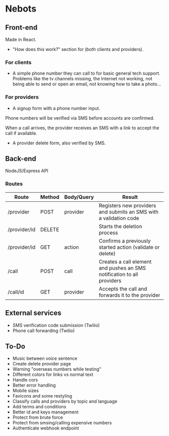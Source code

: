 # Nebots

## Front-end

Made in React.

- "How does this work?" section for (both clients and providers).

### For clients

- A simple phone number they can call to for basic general tech support. Problems like the tv channels missing, the Internet not working, not being able to send or open an email, not knowing how to take a photo...

### For providers

- A signup form with a phone number input.

Phone numbers will be verified via SMS before accounts are confirmed.

When a call arrives, the provider receives an SMS with a link to accept the call if available.

- A provider delete form, also verified by SMS.

## Back-end

NodeJS/Express API

### Routes

| Route        | Method | Body/Query | Result                                                                 |
| ------------ | ------ | ---------- | ---------------------------------------------------------------------- |
| /provider    | POST   | provider   | Registers new providers and submits an SMS with a validation code      |
| /provider/id | DELETE |            | Starts the deletion process                                            |
| /provider/id | GET    | action     | Confirms a previously started action (validate or delete)              |
| /call        | POST   | call       | Creates a call element and pushes an SMS notification to all providers |
| /call/id     | GET    | provider   | Accepts the call and forwards it to the provider                       |

## External services

- SMS verification code submission (Twilio)
- Phone call forwarding (Twilio)

## To-Do

- Music between voice sentence
- Create delete provider page
- Warning "overseas numbers while testing"
- Different colors for links vs normal text
- Handle cors
- Better error handling
- Mobile sizes
- Favicons and some restyling
- Classify calls and providers by topic and language
- Add terms and conditions
- Better id and keys management
- Protect from brute force
- Protect from smsing/calling expensive numbers
- Authenticate webhook endpoint

